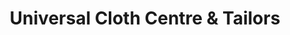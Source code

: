 ---
title: "Universal Cloth Centre & Tailors"
url: /karachi/universal-cloth-centre-und-tailors/
shop: Kleidung
---